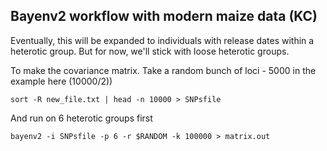 ## Bayenv2 workflow with modern maize data (KC)
Eventually, this will be expanded to individuals with release dates within a heterotic group. But for now, we'll stick with loose heterotic groups.

To make the covariance matrix. Take a random bunch of loci - 5000 in the example here (10000/2))

```
sort -R new_file.txt | head -n 10000 > SNPsfile
```

And run on 6 heterotic groups first
```
bayenv2 -i SNPsfile -p 6 -r $RANDOM -k 100000 > matrix.out
```
